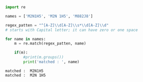 ```python
import re
```


```python
names = ['M2N1H5', 'M2N 1H5', 'M882J8']

regex_patten = "^[A-Z]\\d[A-Z]\\s*\\d[A-Z]\\d"
# starts with Capital letter; it can have zero or one space

for name in names:
    m = re.match(regex_patten, name)

    if(m):
        #print(m.groups())
        print('matched : ', name)
```

    matched :  M2N1H5
    matched :  M2N 1H5



```python

```
